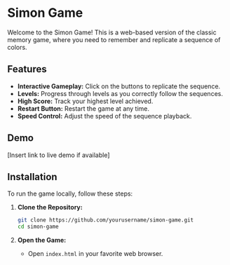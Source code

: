 # Simon Game

Welcome to the Simon Game! This is a web-based version of the classic memory game, where you need to remember and replicate a sequence of colors.

## Features

- **Interactive Gameplay:** Click on the buttons to replicate the sequence.
- **Levels:** Progress through levels as you correctly follow the sequences.
- **High Score:** Track your highest level achieved.
- **Restart Button:** Restart the game at any time.
- **Speed Control:** Adjust the speed of the sequence playback.

## Demo

[Insert link to live demo if available]

## Installation

To run the game locally, follow these steps:

1. **Clone the Repository:**

   ```sh
   git clone https://github.com/yourusername/simon-game.git
   cd simon-game

2. **Open the Game:**

   - Open `index.html` in your favorite web browser.
